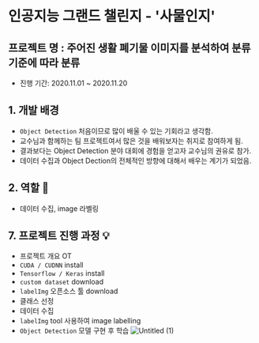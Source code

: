 # 인공지능 그랜드 챌린지 - '사물인지'

## 프로젝트 명 : 주어진 생활 폐기물 이미지를 분석하여 분류기준에 따라 분류
- 진행 기간: 2020.11.01 ~ 2020.11.20

## 1. 개발 배경
- `Object Detection` 처음이므로 많이 배울 수 있는 기회라고 생각함.
- 교수님과 함께하는 팀 프로젝트여서 많은 것을 배워보자는 취지로 참여하게 됨.
- 결과보다는 Object Detection 분야 대회에 경험을 얻고자 교수님의 권유로 참가.
- 데이터 수집과 Object Dection의 전체적인 방향에 대해서 배우는 계기가 되었음.


## 2. 역할 :two_men_holding_hands:
- 데이터 수집, image 라벨링


## 7. 프로젝트 진행 과정 :bulb:
  - 프로젝트 개요 OT
  - `CUDA / CUDNN` install
  - `Tensorflow / Keras` install
  - `custom dataset` download
  - `labelImg` 오픈소스 툴 download
  - 클래스 선정
  - 데이터 수집
  - `labelImg` tool 사용하여 image labelling
  - `Object Detection` 모델 구현 후 학습
![Untitled (1)](https://user-images.githubusercontent.com/63221959/159167475-e95f0749-0775-49ee-8983-c0b75d7cd600.png)
